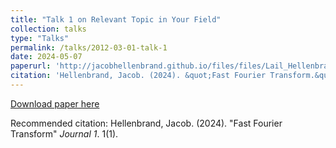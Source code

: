 ```yaml
---
title: "Talk 1 on Relevant Topic in Your Field"
collection: talks
type: "Talks"
permalink: /talks/2012-03-01-talk-1
date: 2024-05-07
paperurl: 'http://jacobhellenbrand.github.io/files/files/Lail_Hellenbrand_FinalProject-3.pdf'
citation: 'Hellenbrand, Jacob. (2024). &quot;Fast Fourier Transform.&quot; <i>Journal 1</i>. 1(1).'
---
```


[Download paper here](http://jacobhellenbrand.github.io/files/files/Lail_Hellenbrand_FinalProject-3.pdf)

Recommended citation: Hellenbrand, Jacob. (2024). "Fast Fourier Transform" <i>Journal 1</i>. 1(1).
